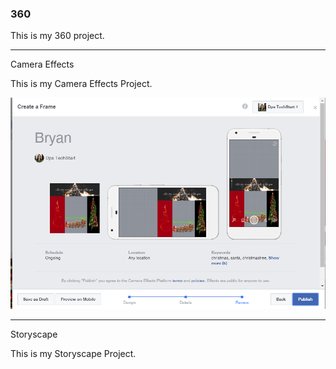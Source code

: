 ### 360

This is my 360 project.

<script src="//360.vizor.io/scripts/embed.js" data-vizorurl="https://360.vizor.io/embed/v/3evyv" ></script>

***

Camera Effects

This is my Camera Effects Project. 

![bryansnippet](https://github.com/bryanpatricio/bryanpatricio.github.io/blob/master/bryansnippet.PNG?raw=true "Optional Title")

***

Storyscape

This is my Storyscape Project.

<script src="//360.vizor.io/scripts/embed.js" data-vizorurl="https://patches.vizor.io/embed/patricio/project-copy-copy-copy-copy" ></script>
